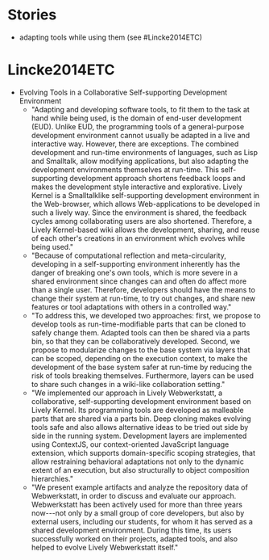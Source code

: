 # Stories

- adapting tools while using them (see #Lincke2014ETC)



# Lincke2014ETC

- Evolving Tools in a Collaborative Self-supporting Development Environment
  - "Adapting and developing software tools, to fit them to the task at hand while being used, is the domain of end-user development (EUD). Unlike EUD, the programming tools of a general-purpose development environment cannot usually be adapted in a live and interactive way. However, there are exceptions. The combined development and run-time environments of languages, such as Lisp and Smalltalk, allow modifying applications, but also adapting the development environments themselves at run-time. This self-supporting development approach shortens feedback loops and makes the development style interactive and explorative. Lively Kernel is a Smalltalklike self-supporting development environment in the Web-browser, which allows Web-applications to be developed in such a lively way. Since the environment is shared, the feedback cycles among collaborating users are also shortened. Therefore, a Lively Kernel-based wiki allows the development, sharing, and reuse of each other's creations in an environment which evolves while being used."
  - "Because of computational reflection and meta-circularity, developing in a self-supporting environment inherently has the danger of breaking one's own tools, which is more severe in a shared environment since changes can and often do affect more than a single user. Therefore, developers should have the means to change their system at run-time, to try out changes, and share new features or tool adaptations with others in a controlled way."
  - "To address this, we developed two approaches: first, we propose to develop tools as run-time-modifiable parts that can be cloned to safely change them. Adapted tools can then be shared via a parts bin, so that they can be collaboratively developed. Second, we propose to modularize changes to the base system via layers that can be scoped, depending on the execution context, to make the development of the base system safer at run-time by reducing the risk of tools breaking themselves. Furthermore, layers can be used to share such changes in a wiki-like collaboration setting."
  - "We implemented our approach in Lively Webwerkstatt, a collaborative, self-supporting development environment based on Lively Kernel. Its programming tools are developed as malleable parts that are shared via a parts bin. Deep cloning makes evolving tools safe and also allows alternative ideas to be tried out side by side in the running system. Development layers are implemented using ContextJS, our context-oriented JavaScript language extension, which supports domain-specific scoping strategies, that allow restraining behavioral adaptations not only to the dynamic extent  of an execution, but also structurally to object composition hierarchies."
  - "We present example artifacts and analyze the repository data of Webwerkstatt, in order to discuss and evaluate our approach. Webwerkstatt has been actively used for more than three years now---not only by a small group of core developers, but also by external users, including our students, for whom it has served as a shared development environment. During this time, its users successfully worked on their projects, adapted tools, and also helped to evolve Lively Webwerkstatt itself."
 
  

